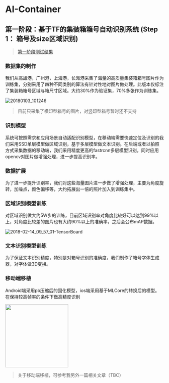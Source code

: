 # AI-Container

## 第一阶段：基于TF的集装箱箱号自动识别系统 (Step 1： 箱号及size区域识别)
> [第一阶段测试结果](https://github.com/zdnet/AI-Container/wiki/Test-Case) 

### 数据集的制作
我们从高雄港，广州港，上海港，长滩港采集了海量的高质量集装箱箱号图片作为训练集，分别采用了四种不同类别的算法有针对性地对图片做处理。此版本仅标注了集装箱箱号区域与箱尺寸区域。大约30%作为验证集，70%多张作为训练集。

![20180103_101246](https://github.com/zdnet/AI-Container/blob/master/pic/combine.jpg)

>  目前只采集了横印型箱号的图片，对竖印型箱号暂时还不支持

### 识别模型
系统可按照需求和应用场景自动适配识别模型，在移动端需要快速定位及识别的我们采用SSD单层模型做区域识别，基于多层模型做文本识别。在后端或者以拍照方式采集数据的移动端，我们采用精度更高的fastrcnn多层模型识别，同时应用opencv对图片做增强处理，进一步提高识别率。

### 数据扩展
为了进一步提升识别率，我们对这些海量图片进一步做了增强处理，主要为角度旋转，加噪点，颜色偏移等，大约拓展出一倍的照片加入到训练集中。

### 区域识别模型训练
对区域识别做大约5W步的训练，目前区域识别率对角度比较好可以达到99%以上，对角度比较差的图片也有大约90%以上的准确率，之后会公布mAP数据。

![2018-02-14_09_57_01-TensorBoard](https://github.com/zdnet/AI-Container/blob/master/pic/tf.png)


### 文本识别模型训练
为了保证文本识别精度，特别是对箱号识别的准确度，我们制作了箱号字体生成器，对字体做3D变换。


### 移动端移植
Android端采用pb压缩后的固化模型，ios端采用基于MLCore的转换后的模型。在保持较高帧率的条件下做高精度识别

<img src="https://github.com/zdnet/AI-Container/blob/master/pic/android.jpg" width="200px" />

>  关于移动端移植，可参考我另外一篇相关文章（TBC）

